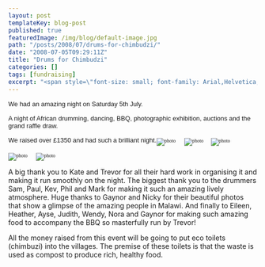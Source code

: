 ```yaml
---
layout: post
templateKey: blog-post
published: true
featuredImage: /img/blog/default-image.jpg
path: "/posts/2008/07/drums-for-chimbudzi/"
date: "2008-07-05T09:29:11Z"
title: "Drums for Chimbudzi"
categories: []
tags: [fundraising]
excerpt: "<span style=\"font-size: small; font-family: Arial,Helvetica,sans-serif;\"><span style=\"font-weigh..."
---
```


<span style="font-size: small; font-family: Arial,Helvetica,sans-serif;">**<span style="font-weight: normal;"><span style="font-weight: normal;"><span style="font-weight: normal;"><span style="font-weight: normal;"><span style="font-weight: normal;">We had an amazing night on Saturday 5th July. </span></span></span></span></span>**</span>

<span style="font-size: small; font-family: Arial,Helvetica,sans-serif;">**<span style="font-weight: normal;"><span style="font-weight: normal;"><span style="font-weight: normal;"><span style="font-weight: normal;"><span style="font-weight: normal;">A night of African drumming, dancing, BBQ, photographic exhibition,
auctions and the grand raffle draw. 
</span></span></span></span></span>**</span>

<span style="font-size: small; font-family: Arial,Helvetica,sans-serif;">**<span style="font-weight: normal;"><span style="font-weight: normal;"><span style="font-weight: normal;"><span style="font-weight: normal;"><span style="font-weight: normal;">We raised over £1350 and had such a brilliant night.<span style="font-size: 10px; font-family: Verdana;">![photo](https://www.landirani.org/image_library/news/thumb-100x100/49945f3a68b31kafumbi_visit_july_2008_178.jpg)       ![photo](https://www.landirani.org/image_library/news/thumb-100x100/49945f660d440kafumbi_visit_july_2008_240.jpg)      ![photo](https://www.landirani.org/image_library/news/thumb-100x100/49945f5a5c310kafumbi_visit_july_2008_205.jpg) </span></span></span></span></span></span>**</span>

<span style="font-size: small; font-family: Arial,Helvetica,sans-serif;">**<span style="font-weight: normal;"><span style="font-weight: normal;"><span style="font-weight: normal;"><span style="font-weight: normal;"><span style="font-weight: normal;"><span style="font-size: 10px; font-family: Verdana;">![photo](https://www.landirani.org/image_library/news/thumb-100x100/49945f4f647e9kafumbi_visit_july_2008_185.jpg)       ![photo](https://www.landirani.org/image_library/news/thumb-100x100/49945f75ec627kafumbi_visit_july_2008_243.jpg)</span></span></span></span></span></span>**</span>

A big thank you to Kate and Trevor for all their hard work in organising it
and making it run smoothly on the night.
The biggest thank you to the drummers Sam, Paul, Kev, Phil and Mark
for making it such an amazing lively atmosphere.
Huge thanks to Gaynor and Nicky for their beautiful photos that show a glimpse
of the amazing people in Malawi.
And finally to Eileen, Heather, Ayse, Judith, Wendy, Nora and Gaynor
for making such amazing food to accompany the BBQ so masterfully run by Trevor!

All the money raised from this event will be going to put eco toilets (chimbuzi) into the villages.
The premise of these toilets is that the waste is used as compost to produce rich, healthy food.